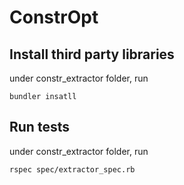 # ConstrOpt

## Install third party libraries
under constr_extractor folder, run
``` 
bundler insatll
```

## Run tests
under constr_extractor folder, run
```
rspec spec/extractor_spec.rb
```
